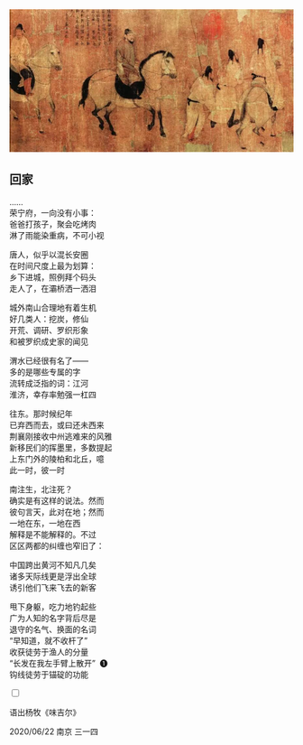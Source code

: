 <img src="../pic/游骑图.jpg" alt="hdl">

## 回家

……</br>
荣宁府，一向没有小事：</br>
爸爸打孩子，聚会吃烤肉</br>
淋了雨能染重病，不可小视</br>

唐人，似乎以混长安圈</br>
在时间尺度上最为划算：</br>
乡下进城，照例拜个码头</br>
走人了，在灞桥洒一洒泪</br>

城外南山合理地有着生机</br>
好几类人：挖炭，修仙</br>
开荒、调研、罗织形象</br>
和被罗织成史家的闻见</br>

渭水已经很有名了——</br>
多的是哪些专属的字</br>
流转成泛指的词：江河</br>
淮济，幸存率勉强一杠四</br>

往东。那时候纪年</br>
已弃西而去，或曰还未西来</br>
荆襄刚接收中州逃难来的风雅</br>
新移民们的挥墨里，多数提起</br>
上东门外的陵柏和北丘，噫</br>
此一时，彼一时</br>

南注生，北注死？</br>
确实是有这样的说法。然而</br>
彼句言天，此对在地；然而</br>
一地在东，一地在西</br>
解释是不能解释的。不过</br>
区区两都的纠缠也窄旧了：</br>

中国跨出黄河不知凡几矣</br>
诸多天际线更是浮出全球</br>
诱引他们飞来飞去的新客</br>

甩下身躯，吃力地钓起些</br>
广为人知的名字背后尽是</br>
退守的名气、换面的名词</br>
“早知道，就不收杆了”<br>
收获徒劳于渔人的分量<br>
“长发在我左手臂上散开”<label for="footnote-button" class="footnote-label">&nbsp;&nbsp;❶ </label><br>
钩线徒劳于锚碇的功能<br>

<input type="checkbox" id="footnote-button">
<div class="footnote">
    <p>语出杨牧《味吉尔》</p>
</div>

<div class="time-note">2020/06/22 南京 三一四</div>